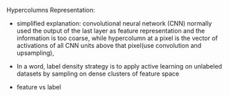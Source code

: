 
Hypercolumns Representation:
- simplified explanation: convolutional neural network (CNN) normally used the output of the last layer as feature representation and the information is too coarse, while hypercolumn at a pixel is the vector of activations of all CNN units above that pixel(use convolution and upsampling),

- In a word, label density strategy is to apply active learning on unlabeled datasets by sampling on dense clusters of feature space

- feature vs label

